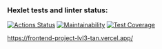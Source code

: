 ### Hexlet tests and linter status:
[![Actions Status](https://github.com/Polt0s/frontend-project-lvl3/workflows/hexlet-check/badge.svg)](https://github.com/Polt0s/frontend-project-lvl3/actions)
[![Maintainability](https://api.codeclimate.com/v1/badges/869f357badf4a5f6d712/maintainability)](https://codeclimate.com/github/Polt0s/frontend-project-lvl3/maintainability)
[![Test Coverage](https://api.codeclimate.com/v1/badges/869f357badf4a5f6d712/test_coverage)](https://codeclimate.com/github/Polt0s/frontend-project-lvl3/test_coverage)

https://frontend-project-lvl3-tan.vercel.app/

